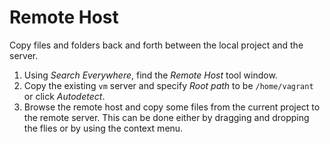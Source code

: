 # Remote Host

Copy files and folders back and forth between the local project and the server.

1. Using _Search Everywhere_, find the _Remote Host_ tool window.
2. Copy the existing `vm` server and specify _Root path_ to be `/home/vagrant` or click _Autodetect_.
3. Browse the remote host and copy some files from the current project to the remote server.
   This can be done either by dragging and dropping the flies or by using the context menu.